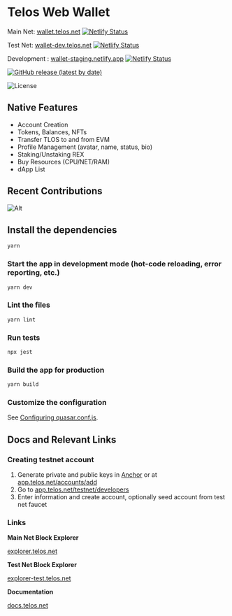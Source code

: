 # Telos Web Wallet

Main Net: [wallet.telos.net](https://wallet.telos.net) [![Netlify Status](https://api.netlify.com/api/v1/badges/94bdf507-97aa-4569-8ce0-dd9313048e14/deploy-status)](https://app.netlify.com/sites/wallet-mainnet/deploys)

Test Net: [wallet-dev.telos.net](https://wallet-dev.telos.net) [![Netlify Status](https://api.netlify.com/api/v1/badges/626e6746-848f-4b60-ba52-134e8f71fa39/deploy-status)](https://app.netlify.com/sites/wallet-testnet/deploys)

Development : [wallet-staging.netlify.app](https://wallet-staging.netlify.app/) [![Netlify Status](https://api.netlify.com/api/v1/badges/b568365c-3e5e-4ebf-8c9b-5bc64c15de6e/deploy-status)](https://app.netlify.com/sites/wallet-staging/deploys)

[![GitHub release (latest by date)](https://img.shields.io/github/v/release/telosnetwork/telos-wallet?url=https://github.com/telosnetwork/telos-wallet/releases/latest&style=for-the-badge)](https://github.com/telosnetwork/telos-wallet/releases/latest)

![License](https://img.shields.io/github/license/telosnetwork/telos-wallet?style=for-the-badge)

## Native Features
- Account Creation
- Tokens, Balances, NFTs
- Transfer TLOS to and from EVM
- Profile Management (avatar, name, status, bio)
- Staking/Unstaking REX
- Buy Resources (CPU/NET/RAM)
- dApp List

## Recent Contributions

![Alt](https://repobeats.axiom.co/api/embed/5f8947a293178e9e8998c1327f9d71f9bc6a123c.svg "Repobeats analytics image")

## Install the dependencies

```bash
yarn
```

### Start the app in development mode (hot-code reloading, error reporting, etc.)

```bash
yarn dev
```

### Lint the files

```bash
yarn lint
```
### Run tests

```bash
npx jest
```

### Build the app for production

```bash
yarn build
```

### Customize the configuration

See [Configuring quasar.conf.js](https://quasar.dev/quasar-cli/quasar-conf-js).

## Docs and Relevant Links

### Creating testnet account

1. Generate private and public keys in [Anchor](https://greymass.com/en/anchor/) or at [app.telos.net/accounts/add](https://app.telos.net/accounts/add)
2. Go to [app.telos.net/testnet/developers](https://app.telos.net/testnet/developers)
3. Enter information and create account, optionally seed account from test net faucet

### Links

**Main Net Block Explorer**

[explorer.telos.net](https://explorer.telos.net)

**Test Net Block Explorer**

[explorer-test.telos.net](https://explorer-test.telos.net)


**Documentation**

[docs.telos.net](https://docs.telos.net/)

